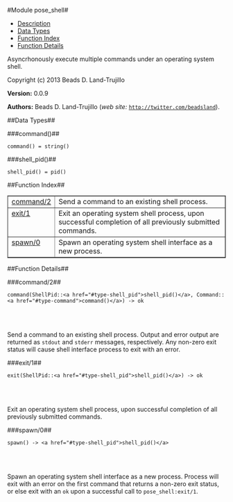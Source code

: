 

#Module pose_shell#
* [Description](#description)
* [Data Types](#types)
* [Function Index](#index)
* [Function Details](#functions)


Asyncrhonously execute multiple commands under an operating
system shell.

Copyright (c) 2013 Beads D. Land-Trujillo

__Version:__ 0.0.9

__Authors:__ Beads D. Land-Trujillo (_web site:_ [`http://twitter.com/beadsland`](http://twitter.com/beadsland)).
<a name="types"></a>

##Data Types##




###<a name="type-command">command()</a>##



	command() = string()



###<a name="type-shell_pid">shell_pid()</a>##



	shell_pid() = pid()
<a name="index"></a>

##Function Index##


<table width="100%" border="1" cellspacing="0" cellpadding="2" summary="function index"><tr><td valign="top"><a href="#command-2">command/2</a></td><td>Send a command to an existing shell process.</td></tr><tr><td valign="top"><a href="#exit-1">exit/1</a></td><td>Exit an operating system shell process, upon successful completion of
all previously submitted commands.</td></tr><tr><td valign="top"><a href="#spawn-0">spawn/0</a></td><td>Spawn an operating system shell interface as a new process.</td></tr></table>


<a name="functions"></a>

##Function Details##

<a name="command-2"></a>

###command/2##


	command(ShellPid::<a href="#type-shell_pid">shell_pid()</a>, Command::<a href="#type-command">command()</a>) -> ok
<br></br>


Send a command to an existing shell process.  Output and error output
are returned as `stdout` and `stderr` messages, respectively.  Any non-zero
exit status will cause shell interface process to exit with an error.<a name="exit-1"></a>

###exit/1##


	exit(ShellPid::<a href="#type-shell_pid">shell_pid()</a>) -> ok
<br></br>


Exit an operating system shell process, upon successful completion of
all previously submitted commands.<a name="spawn-0"></a>

###spawn/0##


	spawn() -> <a href="#type-shell_pid">shell_pid()</a>
<br></br>


Spawn an operating system shell interface as a new process.  Process
will exit with an error on the first command that returns a non-zero exit
status, or else exit with an `ok` upon a successful call to
`pose_shell:exit/1`.